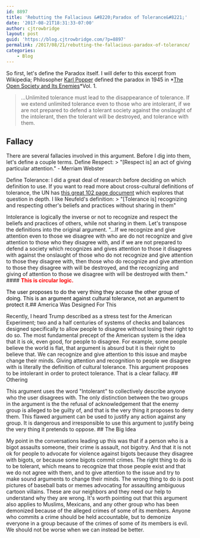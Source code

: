 ```yaml
---
id: 8897
title: 'Rebutting the Fallacious &#8220;Paradox of Tolerance&#8221;'
date: '2017-08-21T18:31:33-07:00'
author: cjtrowbridge
layout: post
guid: 'https://blog.cjtrowbridge.com/?p=8897'
permalink: /2017/08/21/rebutting-the-fallacious-paradox-of-tolerance/
categories:
    - Blog
---
```


So first, let's define the Paradox itself. I will defer to this excerpt from Wikipedia; Philosopher [Karl Popper](https://en.m.wikipedia.org/wiki/Karl_Popper "Karl Popper") defined the paradox in 1945 in *[The Open Society and Its Enemies](https://en.m.wikipedia.org/wiki/The_Open_Society_and_Its_Enemies "The Open Society and Its Enemies")*Vol. 1.

> ...Unlimited tolerance must lead to the disappearance of tolerance. If we extend unlimited tolerance even to those who are intolerant, if we are not prepared to defend a tolerant society against the onslaught of the intolerant, then the tolerant will be destroyed, and tolerance with them.

## Fallacy

There are several fallacies involved in this argument. Before I dig into them, let's define a couple terms. Define Respect: > "\[Respect is\] an act of giving particular attention." - Merriam Webster

Define Tolerance: I did a great deal of research before deciding on which definition to use. If you want to read more about cross-cultural definitions of tolerance, the UN has [this great 102 page document](http://unesdoc.unesco.org/images/0023/002326/232631e.pdf) which explores that question in depth. I like Neufeld's definition: > "\[Tolerance is\] recognizing and respecting other's beliefs and practices without sharing in them"

Intolerance is logically the inverse or not to recognize and respect the beliefs and practices of others, while not sharing in them. Let's transpose the definitions into the original argument. "...If we recognize and give attention even to those we disagree with who are do not recognize and give attention to those who they disagree with, and if we are not prepared to defend a society which recognizes and gives attention to those it disagrees with against the onslaught of those who do not recognize and give attention to those they disagree with, then those who do recognize and give attention to those they disagree with will be destroyed, and the recognizing and giving of attention to those we disagree with will be destroyed with them." #### <span style="color: #ff0000;">**This is circular logic.**</span>

<span style="color: #000000;">The user proposes to do the very thing they accuse the other group of doing. This is an argument against cultural tolerance, not an argument to protect it.</span>## America Was Designed For This

Recently, I heard Trump described as a stress test for the American Experiment; two and a half centuries of systems of checks and balances designed specifically to allow people to disagree without losing their right to do so. The most fundamental precept of the American system is the idea that it is ok, even good, for people to disagree. For example, some people believe the world is flat, that argument is absurd but it is their right to believe that. We can recognize and give attention to this issue and maybe change their minds. Giving attention and recognition to people we disagree with is literally the definition of cultural tolerance. This argument proposes to be intolerant in order to protect tolerance. That is a clear fallacy. ## Othering

This argument uses the word "Intolerant" to collectively describe anyone who the user disagrees with. The only distinction between the two groups in the argument is the the refusal of acknowledgement that the enemy group is alleged to be guilty of, and that is the very thing it proposes to deny them. This flawed argument can be used to justify any action against any group. It is dangerous and irresponsible to use this argument to justify being the very thing it pretends to oppose. ## The Big Idea

My point in the conversations leading up this was that if a person who is a bigot assaults someone, their crime is assault, not bigotry. And that it is not ok for people to advocate for violence against bigots because they disagree with bigots, or because some bigots commit crimes. The right thing to do is to be tolerant, which means to recognize that those people exist and that we do not agree with them, and to give attention to the issue and try to make sound arguments to change their minds. The wrong thing to do is post pictures of baseball bats or memes advocating for assaulting ambiguous cartoon villains. These are our neighbors and they need our help to understand why they are wrong. It's worth pointing out that this argument also applies to Muslims, Mexicans, and any other group who has been demonized because of the alleged crimes of some of its members. Anyone who commits a crime should be held accountable, but to demonize everyone in a group because of the crimes of some of its members is evil. We should not be worse when we can instead be better.